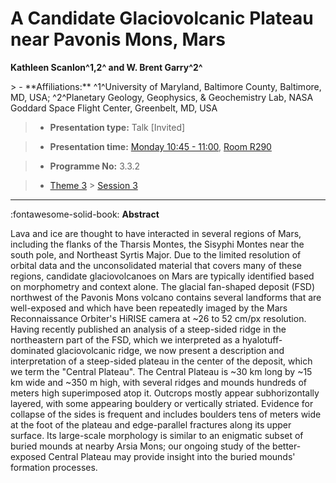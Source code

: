 # A Candidate Glaciovolcanic Plateau near Pavonis Mons, Mars

**Kathleen Scanlon^1,2^ and W. Brent Garry^2^**

<!-- more -->> - **Affiliations:** ^1^University of Maryland, Baltimore County, Baltimore, MD, USA; ^2^Planetary Geology, Geophysics, & Geochemistry Lab, NASA Goddard Space Flight Center, Greenbelt, MD, USA

> - **Presentation type:** Talk [Invited]

> - **Presentation time:** [Monday 10:45 - 11:00](../sessions_comparison.md#__tabbed_1_4), [Room R290](../maps_venue.md#__tabbed_1_1)

> - **Programme No:** 3.3.2

> - [Theme 3](../theme3.md) > [Session 3](../sessions/session-3-3.md)

--- 

:fontawesome-solid-book: **Abstract**

Lava and ice are thought to have interacted in several regions of Mars, including the flanks of the Tharsis Montes, the Sisyphi Montes near the south pole, and Northeast Syrtis Major. Due to the limited resolution of orbital data and the unconsolidated material that covers many of these regions, candidate glaciovolcanoes on Mars are typically identified based on morphometry and context alone. The glacial fan-shaped deposit (FSD) northwest of the Pavonis Mons volcano contains several landforms that are well-exposed and which have been repeatedly imaged by the Mars Reconnaissance Orbiter's HiRISE camera at ~26 to 52 cm/px resolution. Having recently published an analysis of a steep-sided ridge in the northeastern part of the FSD, which we interpreted as a hyalotuff-dominated glaciovolcanic ridge, we now present a description and interpretation of a steep-sided plateau in the center of the deposit, which we term the "Central Plateau".
The Central Plateau is ~30 km long by ~15 km wide and ~350 m high, with several ridges and mounds hundreds of meters high superimposed atop it. Outcrops mostly appear subhorizontally layered, with some appearing bouldery or vertically striated. Evidence for collapse of the sides is frequent and includes boulders tens of meters wide at the foot of the plateau and edge-parallel fractures along its upper surface. Its large-scale morphology is similar to an enigmatic subset of buried mounds at nearby Arsia Mons; our ongoing study of the better-exposed Central Plateau may provide insight into the buried mounds' formation processes.

